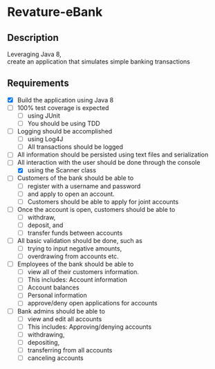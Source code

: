 # Revature-eBank  
## Description   
Leveraging Java 8,   
create an application that simulates simple banking transactions     
## Requirements   
- [x] Build the application using Java 8  
- [ ] 100% test coverage is expected  
  - [ ] using JUnit  
  - [ ] You should be using TDD  
- [ ] Logging should be accomplished  
  - [ ] using Log4J  
  - [ ] All transactions should be logged  
- [ ] All information should be persisted using text files and serialization  
- [ ] All interaction with the user should be done through the console  
  - [x] using the Scanner class  
- [ ] Customers of the bank should be able to 
  - [ ] register with a username and password 
  - [ ] and apply to open an account.  
  - [ ] Customers should be able to apply for joint accounts  
- [ ] Once the account is open, customers should be able to  
  - [ ] withdraw,  
  - [ ] deposit, and  
  - [ ] transfer funds between accounts  
- [ ] All basic validation should be done, such as  
  - [ ] trying to input negative amounts,  
  - [ ] overdrawing from accounts etc.  
- [ ] Employees of the bank should be able to  
  - [ ] view all of their customers information.  
  - [ ] This includes: Account information  
  - [ ] Account balances  
  - [ ] Personal information  
  - [ ] approve/deny open applications for accounts  
- [ ] Bank admins should be able to  
  - [ ] view and edit all accounts  
  - [ ] This includes: Approving/denying accounts  
  - [ ] withdrawing,  
  - [ ] depositing,  
  - [ ] transferring from all accounts  
  - [ ] canceling accounts  
